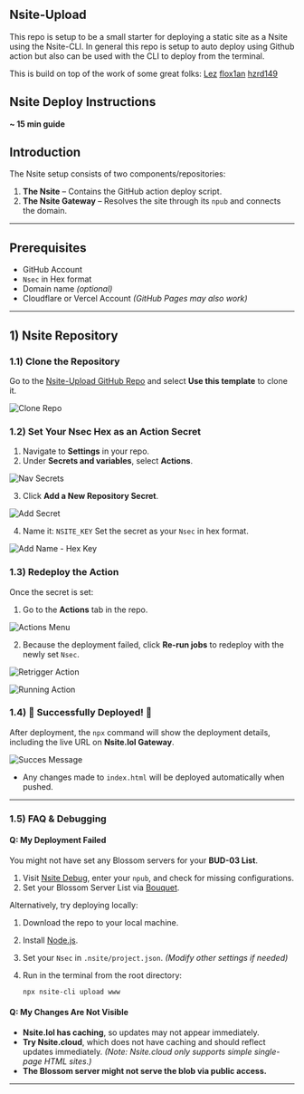 ## Nsite-Upload

This repo is setup to be a small starter for deploying a static site as a Nsite using the Nsite-CLI.
In general this repo is setup to auto deploy using Github action but also can be used with the CLI to deploy from the terminal.

This is build on top of the work of some great folks: [Lez](https://github.com/lez) [flox1an](https://github.com/flox1an) [hzrd149](https://github.com/hzrd149)


## Nsite Deploy Instructions  
**~ 15 min guide**  

## Introduction  
The Nsite setup consists of two components/repositories:  
1. **The Nsite** – Contains the GitHub action deploy script.  
2. **The Nsite Gateway** – Resolves the site through its `npub` and connects the domain.  

---

## Prerequisites  
- GitHub Account  
- `Nsec` in Hex format  
- Domain name *(optional)*  
- Cloudflare or Vercel Account *(GitHub Pages may also work)*  

---

## 1) Nsite Repository  

### 1.1) Clone the Repository  
Go to the [Nsite-Upload GitHub Repo](https://github.com/Nsite-Info/Nsite-Upload) and select **Use this template** to clone it.  

![Clone Repo](https://raw.githubusercontent.com/Nsite-Info/Nsite-Basics/refs/heads/main/images/1.png)

### 1.2) Set Your Nsec Hex as an Action Secret  
1. Navigate to **Settings** in your repo.  
2. Under **Secrets and variables**, select **Actions**.  

![Nav Secrets](https://raw.githubusercontent.com/Nsite-Info/Nsite-Basics/refs/heads/main/images/2.png)

3. Click **Add a New Repository Secret**.  

![Add Secret](https://raw.githubusercontent.com/Nsite-Info/Nsite-Basics/refs/heads/main/images/3.png)

4. Name it: `NSITE_KEY`  Set the secret as your `Nsec` in hex format.  

![Add Name - Hex Key](https://raw.githubusercontent.com/Nsite-Info/Nsite-Basics/refs/heads/main/images/4.png)


### 1.3) Redeploy the Action  
Once the secret is set:  
1. Go to the **Actions** tab in the repo.  

![Actions Menu](https://raw.githubusercontent.com/Nsite-Info/Nsite-Basics/refs/heads/main/images/5.png)

2. Because the deployment failed, click **Re-run jobs** to redeploy with the newly set `Nsec`.  

![Retrigger Action](https://raw.githubusercontent.com/Nsite-Info/Nsite-Basics/refs/heads/main/images/6.png)

![Running Action](https://raw.githubusercontent.com/Nsite-Info/Nsite-Basics/refs/heads/main/images/7.png)

### 1.4) 🎉 Successfully Deployed! 🎉  
After deployment, the `npx` command will show the deployment details, including the live URL on **Nsite.lol Gateway**.  

![Succes Message](https://raw.githubusercontent.com/Nsite-Info/Nsite-Basics/refs/heads/main/images/8.png)

- Any changes made to `index.html` will be deployed automatically when pushed.  

---

### 1.5) FAQ & Debugging  

#### **Q: My Deployment Failed**  
You might not have set any Blossom servers for your **BUD-03 List**.  
1. Visit [Nsite Debug](https://nsite.info/debug), enter your `npub`, and check for missing configurations.  
2. Set your Blossom Server List via [Bouquet](https://bouquet.slidestr.net).  

Alternatively, try deploying locally:  
1. Download the repo to your local machine.  
2. Install [Node.js](https://nodejs.org/en).  
3. Set your `Nsec` in `.nsite/project.json`. *(Modify other settings if needed)*  
4. Run in the terminal from the root directory:  

   ```sh
   npx nsite-cli upload www
   ```  

#### **Q: My Changes Are Not Visible**  
- **Nsite.lol has caching**, so updates may not appear immediately.  
- **Try Nsite.cloud**, which does not have caching and should reflect updates immediately. *(Note: Nsite.cloud only supports simple single-page HTML sites.)*  
- **The Blossom server might not serve the blob via public access.**  

---